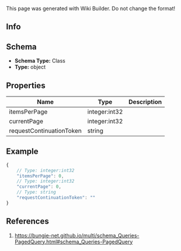 <span class="wiki-builder">This page was generated with Wiki Builder. Do not change the format!</span>

## Info

## Schema
* **Schema Type:** Class
* **Type:** object

## Properties
Name | Type | Description
---- | ---- | -----------
itemsPerPage | integer:int32 | 
currentPage | integer:int32 | 
requestContinuationToken | string | 

## Example
```javascript
{
    // Type: integer:int32
    "itemsPerPage": 0,
    // Type: integer:int32
    "currentPage": 0,
    // Type: string
    "requestContinuationToken": ""
}

```

## References
1. https://bungie-net.github.io/multi/schema_Queries-PagedQuery.html#schema_Queries-PagedQuery
